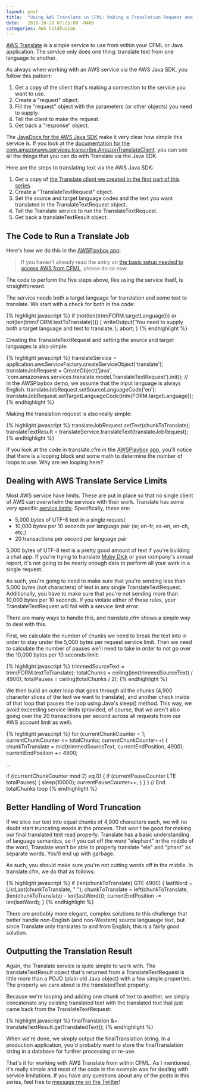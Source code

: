 ```yaml
---
layout: post
title:  "Using AWS Translate in CFML: Making a Translation Request and Dealing with Service Limits"
date:   2018-10-28 07:25:00 -0400
categories: AWS ColdFusion
---
```

[AWS Translate](https://aws.amazon.com/translate/) is a simple service to use from within your CFML or Java application. The service only does one thing: translate text from one language to another.

As always when working with an AWS service via the AWS Java SDK, you follow this pattern:

1. Get a copy of the client that's making a connection to the service you want to use.
2. Create a "request" object.
3. Fill the "request" object with the parameters (or other objects) you need to supply.
4. Tell the client to make the request.
5. Get back a "response" object.

The [JavaDocs for the AWS Java SDK](https://docs.aws.amazon.com/AWSJavaSDK/latest/javadoc/index.html) make it very clear how simple this service is. If you look at the [documentation for the com.amazonaws.services.transcribe.AmazonTranslateClient](https://docs.aws.amazon.com/AWSJavaSDK/latest/javadoc/com/amazonaws/services/translate/AmazonTranslateClient.html), you can see all the things that you can do with Translate via the Java SDK.

Here are the steps to translating text via the AWS Java SDK:

1. Get a copy of [the Translate client we created in the first part of this series](/aws/coldfusion/2018/10/21/Using-AWS-Translate-In-CFML-Part-1.html).
2. Create a "TranslateTextRequest" object.
3. Set the source and target language codes and the text you want translated in the TranslateTextRequest object.
4. Tell the Translate service to run the TranslateTextRequest.
5. Get back a translateTextResult object.

## The Code to Run a Translate Job

Here's how we do this in the [AWSPlaybox app](https://github.com/brianklaas/awsPlaybox):

> If you haven't already read the entry on [the basic setup needed to access AWS from CFML](/aws/coldfusion/2018/05/21/Basic-Setup-Needed-To-Access-AWS-From-CFML.html), please do so now.

The code to perform the five steps above, like using the service itself, is straightforward.

The service needs both a target language for translation and some text to translate. We start with a check for both in the code:

{% highlight javascript %}
if (not(len(trim(FORM.targetLanguage))) or not(len(trim(FORM.textToTranslate)))) {
  writeOutput('You need to supply both a target language and text to translate.');
  abort;
}
{% endhighlight %}

Creating the TranslateTextRequest and setting the source and target languages is also simple:

{% highlight javascript %}
translateService = application.awsServiceFactory.createServiceObject('translate');
translateJobRequest = CreateObject('java', 'com.amazonaws.services.translate.model.TranslateTextRequest').init();
// In the AWSPlaybox demo, we assume that the input language is always English.
translateJobRequest.setSourceLanguageCode('en');
translateJobRequest.setTargetLanguageCode(trim(FORM.targetLanguage));
{% endhighlight %}

Making the translation request is also really simple:

{% highlight javascript %}
translateJobRequest.setText(chunkToTranslate);
translateTextResult = translateService.translateText(translateJobRequest);
{% endhighlight %}

If you look at the code in translate.cfm in the [AWSPlaybox app](https://github.com/brianklaas/awsPlaybox), you'll notice that there is a looping block and some math to determine the number of loops to use. Why are we looping here?

## Dealing with AWS Translate Service Limits

Most AWS service have limits. These are put in place so that no single client of AWS can overwhelm the services with their work. Translate has some very specific [service limits](https://docs.aws.amazon.com/general/latest/gr/aws_service_limits.html#limits_amazon_translate). Specifically, these are:

- 5,000 *bytes* of UTF-8 text in a single request
- 10,000 *bytes* per 10 seconds per language pair (ie; en-fr, es-en, en-ch, etc.)
- 20 transactions per second per language pair

5,000 bytes of UTF-8 text is a pretty good amount of text if you're building a chat app. If you're trying to translate [Moby Dick](https://www.gutenberg.org/files/2701/2701-h/2701-h.htm) or your company's annual report, it's not going to be nearly enough data to perform all your work in a single request.

As such, you're going to need to make sure that you're sending less than 5,000 *bytes* (not characters) of text in any single TranslateTextRequest. Additionally, you have to make sure that you're not sending more than 10,000 bytes per 10 seconds. If you violate either of these rules, your TranslateTextRequest will fail with a service limit error.

There are many ways to handle this, and translate.cfm shows a simple way to deal with this.

First, we calculate the number of chunks we need to break the text into in order to stay under the 5,000 bytes per request service limit. Then we need to calculate the number of pauses we'll need to take in order to not go over the 10,000 bytes per 10 seconds limit:

{% highlight javascript %}
trimmedSourceText = trim(FORM.textToTranslate);
totalChunks = ceiling(len(trimmedSourceText) / 4900);
totalPauses = ceiling(totalChunks / 2);
{% endhighlight %}

We then build an outer loop that goes through all the chunks (4,900 character slices of the text we want to translate), and another check inside of that loop that pauses the loop using Java's sleep() method. This way, we avoid exceeding service limits (provided, of course, that we aren't also going over the 20 transactions per second across all requests from our AWS account limit as well).

{% highlight javascript %}
for (currentChunkCounter = 1; currentChunkCounter <= totalChunks; currentChunkCounter++) {
  chunkToTranslate = mid(trimmedSourceText, currentEndPosition, 4900);
  currentEndPosition += 4900;

  ...

  if ((currentChunkCounter mod 2) eq 0) {
    if (currentPauseCounter LTE totalPauses) {
      sleep(10000);
      currentPauseCounter++;
    }
  }
} // End totalChunks loop
{% endhighlight %}

## Better Handling of Word Truncation

If we slice our text into equal chunks of 4,900 characters each, we will no doubt start truncating words in the process. That won't be good for making our final translated text read properly. Translate has a basic understanding of language semantics, so if you cut off the word "elephant" in the middle of the word, Translate won't be able to properly translate "ele" and "phant" as separate words. You'll end up with garbage.

As such, you should make sure you're not cutting words off in the middle. In translate.cfm, we do that as follows:

{% highlight javascript %}
if (len(chunkToTranslate) GTE 4900) {
  lastWord = ListLast(chunkToTranslate, " ");
  chunkToTranslate = left(chunkToTranslate, (len(chunkToTranslate) - len(lastWord)));
  currentEndPosition -= len(lastWord);
}
{% endhighlight %}

There are probably more elegant, complex solutions to this challenge that better handle non-English (and non-Western) source languauge text, but since Translate only translates to and from English, this is a fairly good solution.

## Outputting the Translation Result

Again, the Translate service is quite simple to work with. The translateTextResult object that's returned from a TranslateTextRequest is little more than a POJO (plain old Java object) with a few simple properties. The property we care about is the translatedText property.

Because we're looping and adding one chunk of text to another, we simply concatenate any existing translated text with the translated text that just came back from the TranslateTextRequest:

{% highlight javascript %}
finalTranslation &= translateTextResult.getTranslatedText();
{% endhighlight %}

When we're done, we simply output the finalTranslation string. In a production application, you'd probably want to store the finalTranslation string in a database for further processing or re-use. 

That's it for working with AWS Translate from within CFML. As I mentioned, it's really simple and most of the code in the example was for dealing with service limitations. If you have any questions about any of the posts in this series, feel free to <a href="https://twitter.com/brian_klaas">message me on the Twitter</a>!